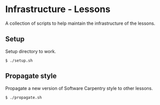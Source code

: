 # Infrastructure - Lessons

A collection of scripts to help maintain the infrastructure of the lessons.

## Setup

Setup directory to work.

~~~
$ ./setup.sh
~~~

## Propagate style

Propagate a new version of Software Carpentry style to other lessons.

~~~
$ ./propagate.sh
~~~
